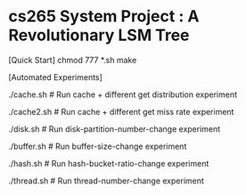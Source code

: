 # cs265 System Project : A Revolutionary LSM Tree

[Quick Start]
chmod 777 *.sh
make


[Automated Experiments]

./cache.sh    # Run cache + different get distribution experiment 

./cache2.sh   # Run cache + different get miss rate experiment 

./disk.sh     # Run disk-partition-number-change experiment

./buffer.sh   # Run buffer-size-change experiment

./hash.sh     # Run hash-bucket-ratio-change experiment

./thread.sh   # Run thread-number-change experiment
